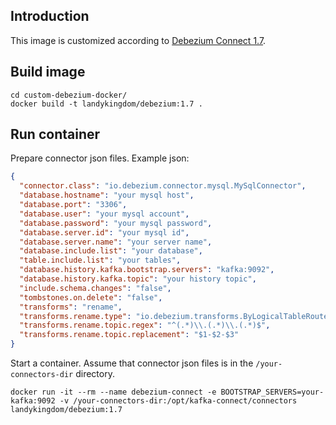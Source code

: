 ## Introduction

This image is customized according to [Debezium Connect 1.7](https://github.com/debezium/docker-images/tree/main/connect/1.7).

## Build image

```
cd custom-debezium-docker/
docker build -t landykingdom/debezium:1.7 .
```

## Run container

Prepare connector json files. Example json:

```json
{
  "connector.class": "io.debezium.connector.mysql.MySqlConnector",
  "database.hostname": "your mysql host",
  "database.port": "3306",
  "database.user": "your mysql account",
  "database.password": "your mysql password",
  "database.server.id": "your mysql id",
  "database.server.name": "your server name",
  "database.include.list": "your database",
  "table.include.list": "your tables",
  "database.history.kafka.bootstrap.servers": "kafka:9092",
  "database.history.kafka.topic": "your history topic",
  "include.schema.changes": "false",
  "tombstones.on.delete": "false",
  "transforms": "rename",
  "transforms.rename.type": "io.debezium.transforms.ByLogicalTableRouter",
  "transforms.rename.topic.regex": "^(.*)\\.(.*)\\.(.*)$",
  "transforms.rename.topic.replacement": "$1-$2-$3"
}
```

Start a container. 
Assume that connector json files is in the `/your-connectors-dir` directory.

```shell
docker run -it --rm --name debezium-connect -e BOOTSTRAP_SERVERS=your-kafka:9092 -v /your-connectors-dir:/opt/kafka-connect/connectors landykingdom/debezium:1.7
```
